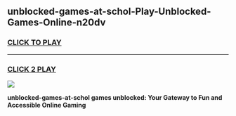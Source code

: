 
## unblocked-games-at-schol-Play-Unblocked-Games-Online-n20dv
<h3>
<a href="https://premium76.site?title=unblocked-games-at-schol&ref=25A">CLICK TO PLAY</a></h3>
<hr>

<h3>
<a href="https://premium76.site?title=unblocked-games-at-schol&ref=25A">CLICK 2 PLAY</a>
  
</h3>

<a href="https://premium76.site?title=unblocked-games-at-schol&ref=25A"><img src="https://clearcache.store/games.png"></a>


**unblocked-games-at-schol games unblocked: Your Gateway to Fun and Accessible Online Gaming**
